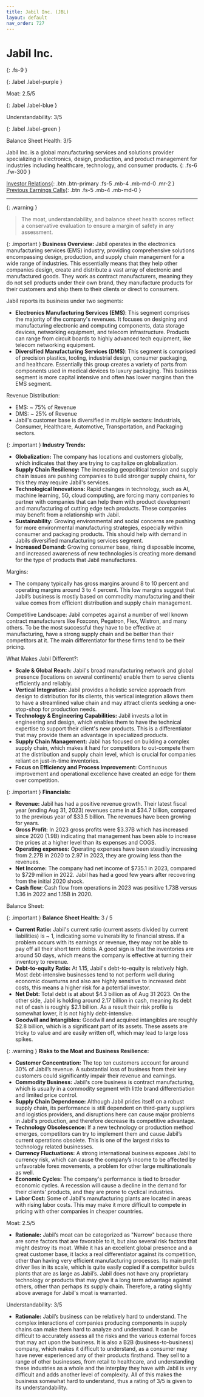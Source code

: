 ```yaml
---
title: Jabil Inc. (JBL)
layout: default
nav_order: 727
---
```


# Jabil Inc.
{: .fs-9 }

{: .label .label-purple }

Moat: 2.5/5

{: .label .label-blue }

Understandability: 3/5

{: .label .label-green }

Balance Sheet Health: 3/5

Jabil Inc. is a global manufacturing services and solutions provider specializing in electronics, design, production, and product management for industries including healthcare, technology, and consumer products.
{: .fs-6 .fw-300 }

[Investor Relations](https://www.google.com/search?q=JBL+investor+relations){: .btn .btn-primary .fs-5 .mb-4 .mb-md-0 .mr-2 }
[Previous Earnings Calls](https://discountingcashflows.com/company/JBL/transcripts/){: .btn .fs-5 .mb-4 .mb-md-0 }

---

{: .warning }
>The moat, understandability, and balance sheet health scores reflect a conservative evaluation to ensure a margin of safety in any assessment.



{: .important }
**Business Overview:**
Jabil operates in the electronics manufacturing services (EMS) industry, providing comprehensive solutions encompassing design, production, and supply chain management for a wide range of industries. This essentially means that they help other companies design, create and distribute a vast array of electronic and manufactured goods. They work as contract manufacturers, meaning they do not sell products under their own brand, they manufacture products for their customers and ship them to their clients or direct to consumers.

Jabil reports its business under two segments:
*   **Electronics Manufacturing Services (EMS)**: This segment comprises the majority of the company's revenues. It focuses on designing and manufacturing electronic and computing components, data storage devices, networking equipment, and telecom infrastructure. Products can range from circuit boards to highly advanced tech equipment, like telecom networking equipment.
*   **Diversified Manufacturing Services (DMS)**: This segment is comprised of precision plastics, tooling, industrial design, consumer packaging, and healthcare. Essentially this group creates a variety of parts from components used in medical devices to luxury packaging. This business segment is more capital intensive and often has lower margins than the EMS segment.

Revenue Distribution:
*    EMS: ~ 75% of Revenue
*   DMS: ~ 25% of Revenue
*   Jabil's customer base is diversified in multiple sectors: Industrials, Consumer, Healthcare, Automotive, Transportation, and Packaging sectors.

{: .important }
**Industry Trends:**
*   **Globalization:** The company has locations and customers globally, which indicates that they are trying to capitalize on globalization.
*   **Supply Chain Resiliency:** The increasing geopolitical tension and supply chain issues are pushing companies to build stronger supply chains, for this they may require Jabil's services.
*   **Technological Innovations:** Rapid changes in technology, such as AI, machine learning, 5G, cloud computing, are forcing many companies to partner with companies that can help them with product development and manufacturing of cutting edge tech products. These companies may benefit from a relationship with Jabil.
*   **Sustainability:** Growing environmental and social concerns are pushing for more environmental manufacturing strategies, especially within consumer and packaging products. This should help with demand in Jabils diversified manufacturing services segment.
*   **Increased Demand:** Growing consumer base, rising disposable income, and increased awareness of new technologies is creating more demand for the type of products that Jabil manufactures.

Margins:
*   The company typically has gross margins around 8 to 10 percent and operating margins around 3 to 4 percent. This low margins suggest that Jabil’s business is mostly based on commodity manufacturing and their value comes from efficient distribution and supply chain management.

Competitive Landscape:
Jabil competes against a number of well known contract manufacturers like Foxconn, Pegatron, Flex, Wistron, and many others. To be the most successful they have to be effective at manufacturing, have a strong supply chain and be better than their competitors at it. The main differentiator for these firms tend to be their pricing.

What Makes Jabil Different?:
*   **Scale & Global Reach:** Jabil's broad manufacturing network and global presence (locations on several continents) enable them to serve clients efficiently and reliably.
*   **Vertical Integration:** Jabil provides a holistic service approach from design to distribution for its clients, this vertical integration allows them to have a streamlined value chain and may attract clients seeking a one-stop-shop for production needs.
*   **Technology & Engineering Capabilities:** Jabil invests a lot in engineering and design, which enables them to have the technical expertise to support their client's new products. This is a differentiator that may provide them an advantage in specialized products.
*  **Supply Chain Management:** Jabil has focused on building a complex supply chain, which makes it hard for competitors to out-compete them at the distribution and supply chain level, which is crucial for companies reliant on just-in-time inventories.
*  **Focus on Efficiency and Process Improvement:** Continuous improvement and operational excellence have created an edge for them over competition.

{: .important }
**Financials:**
*   **Revenue:** Jabil has had a positive revenue growth. Their latest fiscal year (ending Aug 31, 2023) revenues came in at $34.7 billion, compared to the previous year of $33.5 billion. The revenues have been growing for years.
*   **Gross Profit:** In 2023 gross profits were $3.37B which has increased since 2020 (1.9B) indicating that management has been able to increase the prices at a higher level than its expenses and COGS.
*   **Operating expenses:** Operating expenses have been steadily increasing from 2.27B in 2020 to 2.97 in 2023, they are growing less than the revenues.
*  **Net Income:** The company had net income of $735.1 in 2023, compared to $729 million in 2022. Jabil has had a good few years after recovering from the initial 2020 shock.
*  **Cash flow**: Cash flow from operations in 2023 was positive 1.73B versus 1.36 in 2022 and 1.15B in 2020.

Balance Sheet:

{: .important }
**Balance Sheet Health:** 3 / 5
*   **Current Ratio:** Jabil's current ratio (current assets divided by current liabilities) is ~ 1, indicating some vulnerability to financial stress. If a problem occurs with its earnings or revenue, they may not be able to pay off all their short term debts. A good sign is that the inventories are around 50 days, which means the company is effective at turning their inventory to revenue.
*   **Debt-to-equity Ratio:** At 1.15, Jabil's debt-to-equity is relatively high. Most debt-intensive businesses tend to not perform well during economic downturns and also are highly sensitive to increased debt costs, this means a higher risk for a potential investor.
*   **Net Debt:** Total debt is at about $4.3 billion as of Aug 31 2023. On the other side, Jabil is holding around 2.17 billion in cash, meaning its debt net of cash is roughly $2.1 billion. As a result their risk profile is somewhat lower, it is not highly debt-intensive.
*  **Goodwill and Intangibles:** Goodwill and acquired intangibles are roughly $2.8 billion, which is a significant part of its assets. These assets are tricky to value and are easily written off, which may lead to large loss spikes.

{: .warning }
**Risks to the Moat and Business Resilience:**
*   **Customer Concentration:** The top ten customers account for around 30% of Jabil’s revenue. A substantial loss of business from their key customers could significantly impair their revenue and earnings.
*   **Commodity Business:** Jabil's core business is contract manufacturing, which is usually in a commodity segment with little brand differentiation and limited price control.
*   **Supply Chain Dependence:** Although Jabil prides itself on a robust supply chain, its performance is still dependent on third-party suppliers and logistics providers, and disruptions here can cause major problems in Jabil's production, and therefore decrease its competitive advantage.
*   **Technology Obsolescence:** If a new technology or production method emerges, competitors can try to implement them and cause Jabil’s current operations obsolete. This is one of the largest risks to technology related businesses.
*   **Currency Fluctuations:** A strong international business exposes Jabil to currency risk, which can cause the company’s income to be affected by unfavorable forex movements, a problem for other large multinationals as well.
*   **Economic Cycles:** The company's performance is tied to broader economic cycles. A recession will cause a decline in the demand for their clients' products, and they are prone to cyclical industries.
*   **Labor Cost:** Some of Jabil's manufacturing plants are located in areas with rising labor costs. This may make it more difficult to compete in pricing with other companies in cheaper countries.

Moat: 2.5/5

*   **Rationale:** Jabil’s moat can be categorized as "Narrow" because there are some factors that are favorable to it, but also several risk factors that might destroy its moat. While it has an excellent global presence and a great customer base, it lacks a real differentiator against its competition, other than having very efficient manufacturing processes. Its main profit driver lies in its scale, which is quite easily copied if a competitor builds plants that are as large as Jabil’s. Jabil does not have any proprietary technology or products that may give it a long term advantage against others, other than perhaps its supply chain. Therefore, a rating slightly above average for Jabil's moat is warranted.

Understandability: 3/5

*  **Rationale:** Jabil’s business can be relatively hard to understand. The complex interactions of companies producing components in supply chains can make them hard to analyze and understand. It can be difficult to accurately assess all the risks and the various external forces that may act upon the business. It is also a B2B (business-to-business) company, which makes it difficult to understand, as a consumer may have never experienced any of their products firsthand. They sell to a range of other businesses, from retail to healthcare, and understanding these industries as a whole and the interplay they have with Jabil is very difficult and adds another level of complexity. All of this makes the business somewhat hard to understand, thus a rating of 3/5 is given to its understandability.